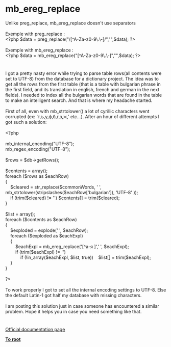 # mb_ereg_replace




<div class="phpcode"><span class="html">
Unlike preg_replace, mb_ereg_replace doesn&apos;t use separators
<br>
<br>Exemple with preg_replace :
<br><span class="default">&lt;?php $data </span><span class="keyword">= </span><span class="default">preg_replace</span><span class="keyword">(</span><span class="string">&quot;/[^A-Za-z0-9\.\-]/&quot;</span><span class="keyword">,</span><span class="string">&quot;&quot;</span><span class="keyword">,</span><span class="default">$data</span><span class="keyword">); </span><span class="default">?&gt;
<br></span>
<br>Exemple with mb_ereg_replace :
<br><span class="default">&lt;?php $data </span><span class="keyword">= </span><span class="default">mb_ereg_replace</span><span class="keyword">(</span><span class="string">&quot;[^A-Za-z0-9\.\-]&quot;</span><span class="keyword">,</span><span class="string">&quot;&quot;</span><span class="keyword">,</span><span class="default">$data</span><span class="keyword">); </span><span class="default">?&gt;</span>
</span>
</div>
  

#


<div class="phpcode"><span class="html">
I got a pretty nasty error while trying to parse table rows(all contents were set to UTF-8) from the database for a dictionary project. The idea was to get all the rows from the first table (that is a table with bulgarian phrase in the first field, and its translation in english, french and german in the next fields). I needed to index all the bulgarian words that are found in the table to make an intelligent search. And that is where my headache started.<br><br>First of all, even with mb_strtolower() a lot of cyrillic characters went corrupted (ex: &apos;&#x442;,&#x44A;,&#x443;,&#x444;,&#x431;,&#x433;,&#x437;,&#x436;,&apos; etc...). After an hour of different attempts I got such a solution:<br><br><span class="default">&lt;?php<br><br>mb_internal_encoding</span><span class="keyword">(</span><span class="string">&quot;UTF-8&quot;</span><span class="keyword">);<br></span><span class="default">mb_regex_encoding</span><span class="keyword">(</span><span class="string">&quot;UTF-8&quot;</span><span class="keyword">);<br><br></span><span class="default">$rows </span><span class="keyword">= </span><span class="default">$db</span><span class="keyword">-&gt;</span><span class="default">getRows</span><span class="keyword">();<br><br></span><span class="default">$contents </span><span class="keyword">= array();<br>foreach (</span><span class="default">$rows </span><span class="keyword">as </span><span class="default">$eachRow</span><span class="keyword">)<br>{<br>&#xA0; &#xA0; </span><span class="default">$cleared </span><span class="keyword">= </span><span class="default">str_replace</span><span class="keyword">(</span><span class="default">$commonWords</span><span class="keyword">, </span><span class="string">&apos; &apos;</span><span class="keyword">, </span><span class="default">mb_strtolower</span><span class="keyword">(</span><span class="default">stripslashes</span><span class="keyword">(</span><span class="default">$eachRow</span><span class="keyword">[</span><span class="string">&apos;bulgarian&apos;</span><span class="keyword">]), </span><span class="string">&apos;UTF-8&apos; </span><span class="keyword">));<br>&#xA0; &#xA0; if (</span><span class="default">trim</span><span class="keyword">(</span><span class="default">$cleared</span><span class="keyword">) != </span><span class="string">&apos;&apos;</span><span class="keyword">) </span><span class="default">$contents</span><span class="keyword">[] = </span><span class="default">trim</span><span class="keyword">(</span><span class="default">$cleared</span><span class="keyword">);<br>}&#xA0; &#xA0; <br><br></span><span class="default">$list </span><span class="keyword">= array();<br>foreach (</span><span class="default">$contents </span><span class="keyword">as </span><span class="default">$eachRow</span><span class="keyword">)<br>{<br>&#xA0; &#xA0; </span><span class="default">$exploded </span><span class="keyword">= </span><span class="default">explode</span><span class="keyword">(</span><span class="string">&apos; &apos;</span><span class="keyword">, </span><span class="default">$eachRow</span><span class="keyword">);<br>&#xA0; &#xA0; foreach (</span><span class="default">$exploded </span><span class="keyword">as </span><span class="default">$eachExpl</span><span class="keyword">)<br>&#xA0; &#xA0; {<br>&#xA0; &#xA0; &#xA0; &#xA0; </span><span class="default">$eachExpl </span><span class="keyword">= </span><span class="default">mb_ereg_replace</span><span class="keyword">(</span><span class="string">&apos;[^&#x430;-&#x44F; ]&apos;</span><span class="keyword">,</span><span class="string">&apos; &apos;</span><span class="keyword">, </span><span class="default">$eachExpl</span><span class="keyword">);<br>&#xA0; &#xA0; &#xA0; &#xA0; if (</span><span class="default">trim</span><span class="keyword">(</span><span class="default">$eachExpl</span><span class="keyword">) != </span><span class="string">&apos;&apos;</span><span class="keyword">) <br>&#xA0; &#xA0; &#xA0; &#xA0; &#xA0; &#xA0; if (!</span><span class="default">in_array</span><span class="keyword">(</span><span class="default">$eachExpl</span><span class="keyword">, </span><span class="default">$list</span><span class="keyword">, </span><span class="default">true</span><span class="keyword">))&#xA0; &#xA0; </span><span class="default">$list</span><span class="keyword">[] = </span><span class="default">trim</span><span class="keyword">(</span><span class="default">$eachExpl</span><span class="keyword">);<br>&#xA0; &#xA0; }<br>}<br><br></span><span class="default">?&gt;<br></span><br>To work properly I got to set all the internal encoding settings to UTF-8. Else the default Latin-1 got half my database with missing characters.<br><br>I am posting this solution just in case someone has encountered a similar problem. Hope it helps you in case you need something like that.</span>
</div>
  

#

[Official documentation page](https://www.php.net/manual/en/function.mb-ereg-replace.php)

**[To root](/README.md)**